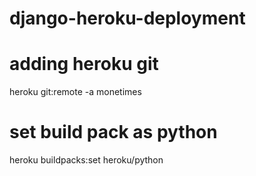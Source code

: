 # django-heroku-deployment

# adding heroku git
heroku git:remote -a monetimes

# set build pack as python
heroku buildpacks:set heroku/python
